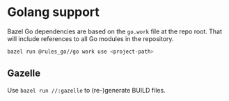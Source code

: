 # Golang support

Bazel Go dependencies are based on the `go.work` file at the repo root. That will include
references to all Go modules in the repository.

```bash
bazel run @rules_go//go work use <project-path>
```

## Gazelle

Use `bazel run //:gazelle` to (re-)generate BUILD files.

